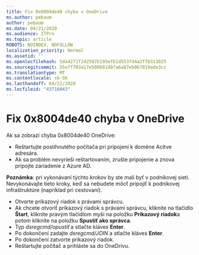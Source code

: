 ```yaml
---
title: Fix 0x8004de40 chyba v OneDrive
ms.author: pebaum
author: pebaum
ms.date: 04/21/2020
ms.audience: ITPro
ms.topic: article
ROBOTS: NOINDEX, NOFOLLOW
localization_priority: Normal
ms.assetid: ''
ms.openlocfilehash: 5da4271f242597b195ef61d553fd4a2ffb313025
ms.sourcegitcommit: 55eff703a17e500681d8fa6a87eb067019ade3cc
ms.translationtype: MT
ms.contentlocale: sk-SK
ms.lasthandoff: 04/22/2020
ms.locfileid: "43716043"
---
```

# <a name="fix-0x8004de40-error-in-onedrive"></a>Fix 0x8004de40 chyba v OneDrive

Ak sa zobrazí chyba 0x8004de40 OneDrive:

- Reštartujte postihnutého počítača pri pripojení k doméne Acitve adresára.
- Ak sa problém nevyrieši reštartovaním, zrušte pripojenie a znova pripojte zariadenie z Azure AD. 

**Poznámka**: pri vykonávaní týchto krokov by ste mali byť v podnikovej sieti. Nevykonávajte tieto kroky, keď sa nebudete môcť pripojiť k podnikovej infraštruktúre (napríklad pri cestovaní). 

- Otvorte príkazový riadok s právami správcu. 
- Ak chcete otvoriť príkazový riadok s právami správcu, kliknite na tlačidlo **Štart**, kliknite pravým tlačidlom myši na položku **Príkazový riadok**a potom kliknite na položku **Spustiť ako správca**.
- Typ *dsregcmd/opustiť* a stlačte kláves **Enter**.
- Po dokončení zadajte *dsregcmd/JOIN* a stlačte kláves **Enter**.
- Po dokončení zatvorte príkazový riadok.
- Reštartujte počítač a prihláste sa do OneDrivu.
